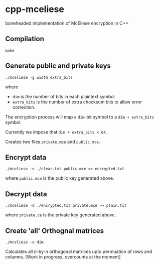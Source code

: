 # cpp-mceliese
boneheaded implementation of McEliese encryption in C++
## Compilation
```
make
```

## Generate public and private keys
```
./mceliese -g width extra_bits
```
where 
 * `dim` is the number of bits in each plaintext symbol
 * `extra_bits` is the number of extra checksum bits to allow error correction.
      
The encryption process will map a `dim`-bit symbol to a `dim + extra_bits` symbol.

Currently we impose that `dim + extra_bits < 64`.

Creates two files `private.mce` and `public.mce`.

## Encrypt data
```
./mceliese -e ./clear.txt public.mce >> encrypted.txt
```
where `public.mce` is the public key generated above.

## Decrypt data
```
./mceliese -d ./encrypted.txt private.mce >> plain.txt
```
where `private.ce` is the private key generated above.

## Create 'all' Orthognal matrices
```
./mceliese -o dim
```
Calculates all n-by-n orthogonal matrices upto permuation of rows and columns.
[Work in progress, overcounts at the moment]
